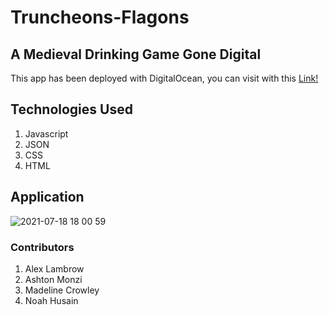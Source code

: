 # Truncheons-Flagons
## A Medieval Drinking Game Gone Digital

This app has been deployed with DigitalOcean, you can visit with this [Link!](https://truncheons-flagons-4opbe.ondigitalocean.app/)

## Technologies Used

1. Javascript
2. JSON
3. CSS
4. HTML

## Application
![2021-07-18 18 00 59](https://user-images.githubusercontent.com/41700717/126084759-556e5835-d02c-45b4-b44e-b6853f48c19d.gif)


### Contributors
1. Alex Lambrow
2. Ashton Monzi
3. Madeline Crowley
4. Noah Husain

